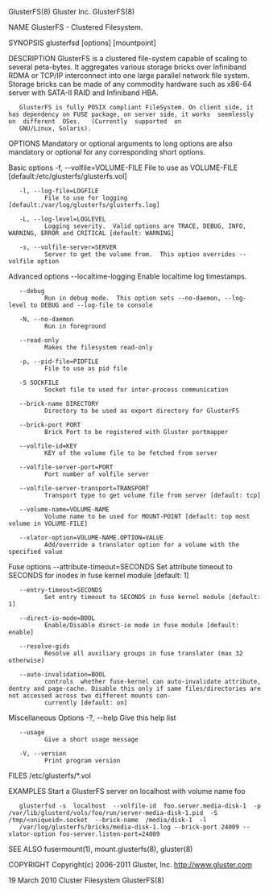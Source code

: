 GlusterFS(8)                                                                              Gluster Inc.                                                                             GlusterFS(8)

NAME
       GlusterFS - Clustered Filesystem.

SYNOPSIS
       glusterfsd [options] [mountpoint]

DESCRIPTION
       GlusterFS is a clustered file-system capable of scaling to several peta-bytes.  It aggregates various storage bricks over Infiniband RDMA or TCP/IP interconnect into one large parallel
       network file system. Storage bricks can be made of any commodity hardware such as x86-64 server with SATA-II RAID and Infiniband HBA.

       GlusterFS is fully POSIX compliant FileSystem. On client side, it has dependency on FUSE package, on server side, it works  seemlessly  on  different  OSes.   (Currently  supported  on
       GNU/Linux, Solaris).

OPTIONS
       Mandatory or optional arguments to long options are also mandatory or optional for any corresponding short options.

   Basic options
       -f, --volfile=VOLUME-FILE
              File to use as VOLUME-FILE [default:/etc/glusterfs/glusterfs.vol]

       -l, --log-file=LOGFILE
              File to use for logging [default:/var/log/glusterfs/glusterfs.log]

       -L, --log-level=LOGLEVEL
              Logging severity.  Valid options are TRACE, DEBUG, INFO, WARNING, ERROR and CRITICAL [default: WARNING]

       -s, --volfile-server=SERVER
              Server to get the volume from.  This option overrides --volfile option

   Advanced options
       --localtime-logging
              Enable localtime log timestamps.

       --debug
              Run in debug mode.  This option sets --no-daemon, --log-level to DEBUG and --log-file to console

       -N, --no-daemon
              Run in foreground

       --read-only
              Makes the filesystem read-only

       -p, --pid-file=PIDFILE
              File to use as pid file

       -S SOCKFILE
              Socket file to used for inter-process communication

       --brick-name DIRECTORY
              Directory to be used as export directory for GlusterFS

       --brick-port PORT
              Brick Port to be registered with Gluster portmapper

       --volfile-id=KEY
              KEY of the volume file to be fetched from server

       --volfile-server-port=PORT
              Port number of volfile server

       --volfile-server-transport=TRANSPORT
              Transport type to get volume file from server [default: tcp]

       --volume-name=VOLUME-NAME
              Volume name to be used for MOUNT-POINT [default: top most volume in VOLUME-FILE]

       --xlator-option=VOLUME-NAME.OPTION=VALUE
              Add/override a translator option for a volume with the specified value

   Fuse options
       --attribute-timeout=SECONDS
              Set attribute timeout to SECONDS for inodes in fuse kernel module [default: 1]

       --entry-timeout=SECONDS
              Set entry timeout to SECONDS in fuse kernel module [default: 1]

       --direct-io-mode=BOOL
              Enable/Disable direct-io mode in fuse module [default: enable]

       --resolve-gids
              Resolve all auxiliary groups in fuse translator (max 32 otherwise)

       --auto-invalidation=BOOL
              controls  whether fuse-kernel can auto-invalidate attribute, dentry and page-cache. Disable this only if same files/directories are not accessed across two different mounts con‐
              currently [default: on]

   Miscellaneous Options
       -?, --help
              Give this help list

       --usage
              Give a short usage message

       -V, --version
              Print program version

FILES
       /etc/glusterfs/*.vol

EXAMPLES
       Start a GlusterFS server on localhost with volume name foo

       glusterfsd -s  localhost  --volfile-id  foo.server.media-disk-1  -p  /var/lib/glusterd/vols/foo/run/server-media-disk-1.pid  -S  /tmp/<uniqueid>.socket  --brick-name  /media/disk-1  -l
       /var/log/glusterfs/bricks/media-disk-1.log --brick-port 24009 --xlator-option foo-server.listen-port=24009

SEE ALSO
       fusermount(1), mount.glusterfs(8), gluster(8)

COPYRIGHT
       Copyright(c) 2006-2011  Gluster, Inc.  <http://www.gluster.com>

19 March 2010                                                                          Cluster Filesystem                                                                          GlusterFS(8)
